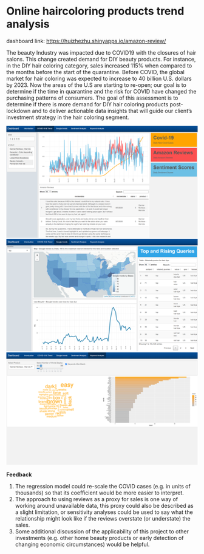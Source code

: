 # Online haircoloring products trend analysis

dashboard link:  https://huizhezhu.shinyapps.io/amazon-review/

The beauty Industry was impacted due to COVID19 with the closures of hair salons. This change created demand for DIY beauty products. For instance, in the DIY hair coloring category, sales increased 115% when compared to the months before the start of the quarantine. Before COVID, the global market for hair coloring was expected to increase to 40 billion U.S. dollars by 2023. Now the areas of the U.S are starting to re-open; our goal is to determine if the time in quarantine and the risk for COVID have changed the purchasing patterns of consumers. The goal of this assessment is to determine if there is more demand for DIY hair coloring products post-lockdown and to deliver actionable data insights that will guide our client’s investment strategy in the hair coloring segment. 


<img src="graph/dashboard covid trend.png" alt="sentiment plot" width="700"/>

<img src="graph/dashboard google trend.png" alt="sentiment plot" width="700"/>

<img src="graph/dashboard keyword analysis.png" alt="sentiment plot" width="700"/>



**Feedback**
1. The regression model could re-scale the COVID cases (e.g. in units of thousands) so that its coefficient would be more easier to interpret.
2. The approach to using reviews as a proxy for sales is one way of working around unavailable data, this proxy could also be described as a slight limitation, or sensitivity analyses could be used to say what the relationship might look like if the reviews overstate (or understate) the sales. 
3. Some additional discussion of the applicability of this project to other investments (e.g. other home beauty products or early detection of changing economic circumstances) would be helpful.
